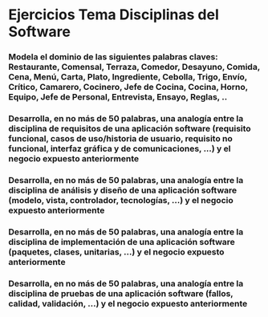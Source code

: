 # Ejercicios Tema Disciplinas del Software

### Modela el dominio de las siguientes palabras claves: Restaurante, Comensal, Terraza, Comedor, Desayuno, Comida, Cena, Menú, Carta, Plato, Ingrediente, Cebolla, Trigo, Envío, Crítico, Camarero, Cocinero, Jefe de Cocina, Cocina, Horno, Equipo, Jefe de Personal, Entrevista, Ensayo, Reglas, ..



### Desarrolla, en no más de 50 palabras, una analogía entre la disciplina de requisitos de una aplicación software (requisito funcional, casos de uso/historia de usuario, requisito no funcional, interfaz gráfica y de comunicaciones, ...) y el negocio expuesto anteriormente



### Desarrolla, en no más de 50 palabras, una analogía entre la disciplina de análisis y diseño de una aplicación software (modelo, vista, controlador, tecnologías, ...) y el negocio expuesto anteriormente



### Desarrolla, en no más de 50 palabras, una analogía entre la disciplina de implementación de una aplicación software (paquetes, clases, unitarias, ...) y el negocio expuesto anteriormente



### Desarrolla, en no más de 50 palabras, una analogía entre la disciplina de pruebas de una aplicación software (fallos, calidad, validación, ...) y el negocio expuesto anteriormente